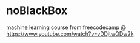 # noBlackBox
machine learning course from freecodecamp @ https://www.youtube.com/watch?v=vDDjtwQDw2k

